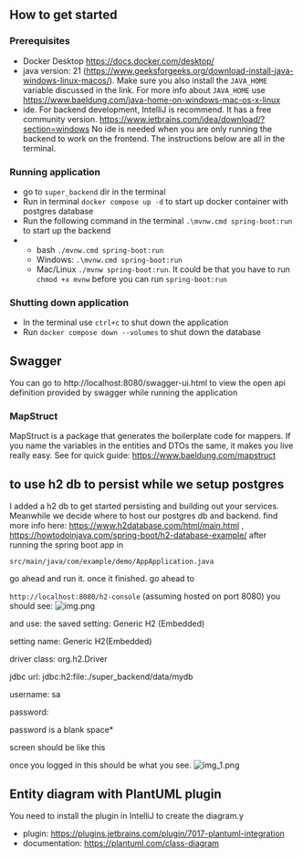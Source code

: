 ## How to get started

### Prerequisites
- Docker Desktop https://docs.docker.com/desktop/
- java version: 21 (https://www.geeksforgeeks.org/download-install-java-windows-linux-macos/). Make sure you also install the `JAVA_HOME` variable discussed in the link. For more info about `JAVA_HOME` use https://www.baeldung.com/java-home-on-windows-mac-os-x-linux
- ide. For backend development, IntelliJ is recommend. It has a free community version. https://www.jetbrains.com/idea/download/?section=windows No ide is needed when you are only running the backend to work on the frontend. The instructions below are all in the terminal.

### Running application
- go to `super_backend` dir in the terminal
- Run in terminal `docker compose up -d` to start up docker container with postgres database
- Run the following command in the terminal `.\mvnw.cmd spring-boot:run` to start up the backend
- - bash `./mvnw.cmd spring-boot:run`
  - Windows: `.\mvnw.cmd spring-boot:run`
  - Mac/Linux `./mvnw spring-boot:run`. It could be that you have to run `chmod +x mvnw` before you can run `spring-boot:run`

### Shutting down application
- In the terminal use `ctrl+c` to shut down the application
- Run `docker compose down --volumes` to shut down the database

## Swagger

You can go to http://localhost:8080/swagger-ui.html to view the open api definition provided by swagger while running the application

### MapStruct

MapStruct is a package that generates the boilerplate code for mappers. If you name the variables in the entities and DTOs the same, it makes you live really easy. See for quick guide: https://www.baeldung.com/mapstruct


## to use h2 db to persist while we setup postgres
I added a h2 db to get started persisting and building out your services. Meanwhile we decide where to host our postgres db and backend.
find more info here: https://www.h2database.com/html/main.html , https://howtodoinjava.com/spring-boot/h2-database-example/
after running the spring boot app in 

```src/main/java/com/example/demo/AppApplication.java```

go ahead and run it. once it finished. go ahead to 

``http://localhost:8080/h2-console`` (assuming hosted on port 8080)
you should see: 
![img.png](img.png)

and use:
the saved setting: Generic H2 (Embedded)

setting name: Generic H2(Embedded)

driver class: org.h2.Driver

jdbc url: jdbc:h2:file:./super_backend/data/mydb

username: sa

password:

password is a blank space*  

screen should be like this

once you logged in this should be what you see. 
![img_1.png](img_1.png)


## Entity diagram with PlantUML plugin

You need to install the plugin in IntelliJ to create the diagram.y

 - plugin: https://plugins.jetbrains.com/plugin/7017-plantuml-integration
 - documentation: https://plantuml.com/class-diagram
